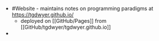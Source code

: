 - #Website - maintains notes on programming paradigms at https://tgdwyer.github.io/
	- deployed on [[GitHub/Pages]] from [[GitHub/tgdwyer/tgdwyer.github.io]]
-